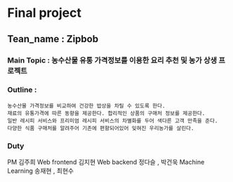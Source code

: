 # Final project
## Tean_name : Zipbob
### Main Topic : 농수산물 유통 가격정보를 이용한 요리 추천 및 농가 상생 프로젝트
### Outline :
```
농수산물 가격정보를 비교하여 건강한 밥상을 차릴 수 있도록 한다.
재료의 유통가격에 따른 동향을 제공한다. 합리적인 상품의 구매처 정보를 제공한다. 
일반 레시피 서비스와 프리미엄 레시피 서비스의 차별화를 두어 색다른 고객 만족을 준다.
다양한 식품 구매처를 알려주어 기존에 편향되어있어 잊혀진 우리농가를 살린다.
```
### Duty
PM 김주희
Web frontend 김지현
Web backend 정다슬 , 박건욱
Machine Learning 송재현 , 최현수
